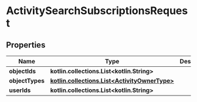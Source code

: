 
# ActivitySearchSubscriptionsRequest

## Properties
| Name | Type | Description | Notes |
| ------------ | ------------- | ------------- | ------------- |
| **objectIds** | **kotlin.collections.List&lt;kotlin.String&gt;** |  |  [optional] |
| **objectTypes** | [**kotlin.collections.List&lt;ActivityOwnerType&gt;**](ActivityOwnerType.md) |  |  [optional] |
| **userIds** | **kotlin.collections.List&lt;kotlin.String&gt;** |  |  [optional] |
